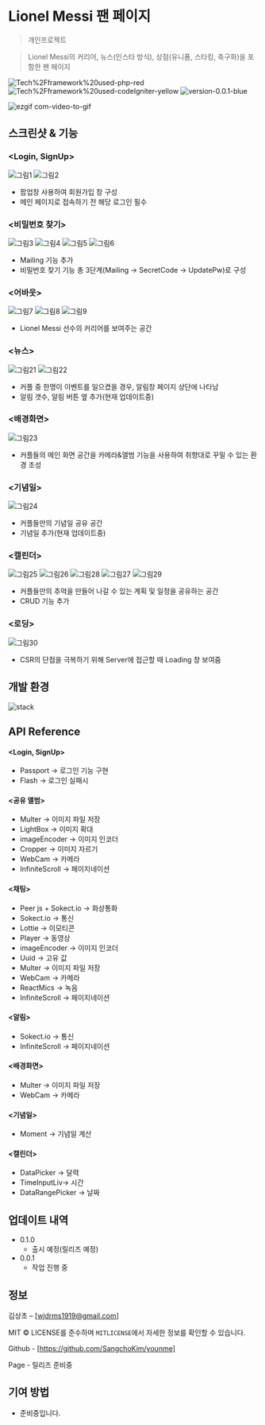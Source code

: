 # Lionel Messi 팬 페이지

> 개인프로젝트

> Lionel Messi의 커리어, 뉴스(인스타 방식), 상점(유니폼, 스타킹, 축구화)을 포함한 팬 페이지 

![Tech%2Fframework%20used-php-red](https://img.shields.io/badge/Tech%2Fframework%20used-php-red.svg)
![Tech%2Fframework%20used-codeIgniter-yellow](https://img.shields.io/badge/Tech%2Fframework%20used-codeIgniter-yellow.svg)
![version-0.0.1-blue](https://img.shields.io/badge/version-0.0.1-blue)

![ezgif com-video-to-gif](https://user-images.githubusercontent.com/36231361/66094508-34e62600-e5cf-11e9-859b-4a2884afeea7.gif)


## 스크린샷 & 기능 

### <Login, SignUp>

![그림1](https://user-images.githubusercontent.com/36231361/66095697-711b8580-e5d3-11e9-928a-40588286300a.png)
![그림2](https://user-images.githubusercontent.com/36231361/66095698-711b8580-e5d3-11e9-94ac-ab8666c5e493.png)

- 팝업창 사용하여 회원가입 창 구성  
- 메인 페이지로 접속하기 전 해당 로그인 필수

### <비밀번호 찾기>

![그림3](https://user-images.githubusercontent.com/36231361/66096013-83e28a00-e5d4-11e9-8a52-99f281b5cf50.png)
![그림4](https://user-images.githubusercontent.com/36231361/66096010-8349f380-e5d4-11e9-9937-52ba7c7680fd.png)
![그림5](https://user-images.githubusercontent.com/36231361/66096011-83e28a00-e5d4-11e9-8aab-b8359882a76e.png)
![그림6](https://user-images.githubusercontent.com/36231361/66096012-83e28a00-e5d4-11e9-9e4f-c518c7df976d.png)

- Mailing 기능 추가 
- 비밀번호 찾기 기능 총 3단계(Mailing -> SecretCode -> UpdatePw)로 구성

### <어바웃>

![그림7](https://user-images.githubusercontent.com/36231361/66096184-2569db80-e5d5-11e9-8bab-1c2103e176ef.png)
![그림8](https://user-images.githubusercontent.com/36231361/66096182-2569db80-e5d5-11e9-88d2-e5f2cd807b3f.png)
![그림9](https://user-images.githubusercontent.com/36231361/66096183-2569db80-e5d5-11e9-8bf3-382cbb2237df.png)

- Lionel Messi 선수의 커리어를 보여주는 공간

### <뉴스>

![그림21](https://user-images.githubusercontent.com/36231361/65931781-10ab0d80-e446-11e9-9035-bd2bac02cbc6.png)
![그림22](https://user-images.githubusercontent.com/36231361/65931783-1143a400-e446-11e9-84da-120392ec37db.png)

- 커플 중 한명이 이벤트를 일으켰을 경우, 알림창 페이지 상단에 나타남 
- 알림 갯수, 알림 버튼 옆 추가(현재 업데이트중)

### <배경화면>

![그림23](https://user-images.githubusercontent.com/36231361/65931941-a3e44300-e446-11e9-86ca-363ab65bfc59.png)

- 커플들의 메인 화면 공간을 카메라&앨범 기능을 사용하여 취향대로 꾸밀 수 있는 환경 조성  

### <기념일>

![그림24](https://user-images.githubusercontent.com/36231361/65932055-12c19c00-e447-11e9-8278-e59c70e95987.png)

- 커플들만의 기념일 공유 공간
- 기념일 추가(현재 업데이트중)

### <캘린더>

![그림25](https://user-images.githubusercontent.com/36231361/65932343-3df8bb00-e448-11e9-94ae-252037d61b18.png)
![그림26](https://user-images.githubusercontent.com/36231361/65932344-3df8bb00-e448-11e9-9c22-1830bf30ac8f.png)
![그림28](https://user-images.githubusercontent.com/36231361/65932346-3e915180-e448-11e9-8828-60f5b3399329.png)
![그림27](https://user-images.githubusercontent.com/36231361/65932345-3df8bb00-e448-11e9-996d-463596b5536d.png)
![그림29](https://user-images.githubusercontent.com/36231361/65932347-3e915180-e448-11e9-9426-10024c92a0ce.png)

- 커플들만의 추억을 만들어 나갈 수 있는 계획 및 일정을 공유하는 공간 
- CRUD 기능 추가

### <로딩>

![그림30](https://user-images.githubusercontent.com/36231361/65932450-b52e4f00-e448-11e9-85c0-046b6e8d0066.png)

- CSR의 단점을 극복하기 위해 Server에 접근할 때 Loading 창 보여줌

## 개발 환경 
![stack](https://user-images.githubusercontent.com/36231361/65934010-bebab580-e44e-11e9-98fa-89ca56142496.png)

## API Reference

#### <Login, SignUp>
- Passport -> 로그인 기능 구현
- Flash -> 로그인 실패시

#### <공유 앨범>
- Multer -> 이미지 파일 저장
- LightBox -> 이미지 확대
- imageEncoder -> 이미지 인코더
- Cropper -> 이미지 자르기
- WebCam -> 카메라 
- InfiniteScroll -> 페이지네이션 

#### <채팅>
- Peer js + Sokect.io -> 화상통화 
- Sokect.io -> 통신
- Lottie -> 이모티콘
- Player -> 동영상
- imageEncoder -> 이미지 인코더
- Uuid -> 고유 값
- Multer -> 이미지 파일 저장
- WebCam -> 카메라  
- ReactMics -> 녹음
- InfiniteScroll -> 페이지네이션

#### <알림>
- Sokect.io -> 통신
- InfiniteScroll -> 페이지네이션

#### <배경화면>
- Multer -> 이미지 파일 저장
- WebCam -> 카메라

#### <기념일>
- Moment -> 기념일 계산

#### <캘린더>
- DataPicker -> 달력
- TimeInputLiv-> 시간
- DataRangePicker -> 날짜 
 
## 업데이트 내역

* 0.1.0
    * 출시 예정(릴리즈 예정)
* 0.0.1
    * 작업 진행 중

## 정보

김상초 – [wjdrms1919@gmail.com] 

MIT © LICENSE를 준수하며 ``MITLICENSE``에서 자세한 정보를 확인할 수 있습니다.

Github - [https://github.com/SangchoKim/younme]

Page - 릴리즈 준비중

## 기여 방법

- 준비중입니다. 

